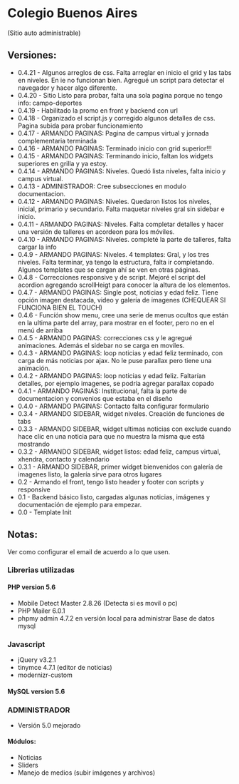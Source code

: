 # Colegio Buenos Aires  
(Sitio auto administrable)

## Versiones:
* 0.4.21 - Algunos arreglos de css. Falta arreglar en inicio el grid y las tabs en niveles. En ie no funcionan bien. Agregué un script para detectar el navegador y hacer algo diferente.
* 0.4.20 - Sitio Listo para probar, falta una sola pagina porque no tengo info: campo-deportes
* 0.4.19 - Habilitado la promo en front y backend con url
* 0.4.18 - Organizado el script.js y corregido algunos detalles de css. Pagina subida para probar funcionamiento
* 0.4.17 - ARMANDO PAGINAS: Pagina de campus virtual y jornada complementaria terminada
* 0.4.16 - ARMANDO PAGINAS: Terminado inicio con grid superior!!!
* 0.4.15 - ARMANDO PAGINAS: Terminando inicio, faltan los widgets superiores en grilla y ya estoy.
* 0.4.14 - ARMANDO PAGINAS: Niveles. Quedó lista niveles, falta inicio y campus virtual.
* 0.4.13 - ADMINISTRADOR: Cree subsecciones en modulo documentacion.
* 0.4.12 - ARMANDO PAGINAS: Niveles. Quedaron listos los niveles, inicial, primario y secundario. Falta maquetar niveles gral sin sidebar e inicio.
* 0.4.11 - ARMANDO PAGINAS: Niveles. Falta completar detalles y hacer una versión de talleres en acordeon para los móviles.
* 0.4.10 - ARMANDO PAGINAS: Niveles. completé la parte de talleres, falta cargar la info
* 0.4.9 - ARMANDO PAGINAS: Niveles. 4 templates: Gral, y los tres niveles. Falta terminar, ya tengo la estructura, falta ir completando. Algunos templates que se cargan ahí se ven en otras páginas.
* 0.4.8 - Correcciones responsive y de script. Mejoré el script del acordion agregando scrollHeigt para conocer la altura de los elementos.
* 0.4.7 - ARMANDO PAGINAS: Single post, noticias y edad feliz. Tiene opción imagen destacada, video y galería de imagenes (CHEQUEAR SI FUNCIONA BIEN EL TOUCH)
* 0.4.6 - Funcíón show menu, cree una serie de menus ocultos que están en la ultima parte del array, para mostrar en el footer, pero no en el menú de arriba
* 0.4.5 - ARMANDO PAGINAS: correcciones css y le agregué animaciones. Además el sidebar no se carga en moviles.
* 0.4.3 - ARMANDO PAGINAS: loop noticias y edad feliz terminado, con carga de más noticias por ajax. No le puse parallax pero tiene una animación.
* 0.4.2 - ARMANDO PAGINAS: loop noticias y edad feliz. Faltarían detalles, por ejemplo imagenes, se podría agregar parallax copado
* 0.4.1 - ARMANDO PAGINAS: Institucional, falta la parte de documentacion y convenios que estaba en el diseño
* 0.4.0 - ARMANDO PAGINAS: Contacto falta configurar formulario
* 0.3.4 - ARMANDO SIDEBAR, widget niveles. Creación de funciones de tabs
* 0.3.3 - ARMANDO SIDEBAR, widget ultimas noticias con exclude cuando hace clic en una noticia para que no muestra la misma que está mostrando
* 0.3.2 - ARMANDO SIDEBAR, widget listos: edad feliz, campus virtual, xhendra, contacto y calendario
* 0.3.1 - ARMANDO SIDEBAR, primer widget bienvenidos con galería de imagenes listo, la galería sirve para otros lugares
* 0.2 - Armando el front, tengo listo header y footer con scripts y responsive
* 0.1 - Backend básico listo, cargadas algunas noticias, imágenes y documentación de ejemplo para empezar.
* 0.0 - Template Init

## Notas:
Ver como configurar el email de acuerdo a lo que usen.

### Librerias utilizadas

#### PHP version 5.6
* Mobile Detect Master 2.8.26 (Detecta si es movil o pc)
* PHP Mailer 6.0.1
* phpmy admin 4.7.2 en versión local para administrar Base de datos mysql

### Javascript
* jQuery v3.2.1
* tinymce 4.7.1 (editor de noticias)
* modernizr-custom

#### MySQL version 5.6


### ADMINISTRADOR
* Versión 5.0 mejorado

#### Módulos:
* Noticias
* Sliders
* Manejo de medios (subir imágenes y archivos)
